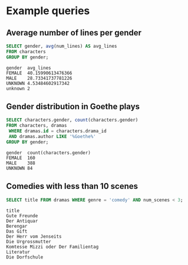 # Example queries

## Average number of lines per gender

```sql
SELECT gender, avg(num_lines) AS avg_lines
FROM characters
GROUP BY gender;
```

```
gender	avg_lines
FEMALE	40.15990613476366
MALE	28.73341737781226
UNKNOWN	4.53484602917342
unknown	2
```

## Gender distribution in Goethe plays

```sql
SELECT characters.gender, count(characters.gender)
FROM characters, dramas
 WHERE dramas.id = characters.drama_id
 AND dramas.author LIKE '%Goethe%'
GROUP BY gender;
```

```
gender	count(characters.gender)
FEMALE	160
MALE	388
UNKNOWN	84
```


## Comedies with less than 10 scenes


```sql
SELECT title FROM dramas WHERE genre = 'comedy' AND num_scenes < 3;
```

```
title
Gute Freunde
Der Antiquar
Berengar
Das Gift
Der Herr vom Jenseits
Die Urgrossmutter
Komtesse Mizzi oder Der Familientag
Literatur
Die Dorfschule
```
